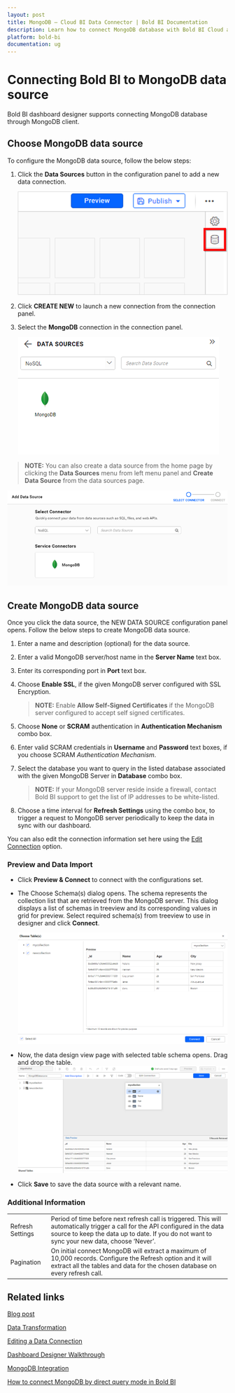 ```yaml
---
layout: post
title: MongoDB – Cloud BI Data Connector | Bold BI Documentation
description: Learn how to connect MongoDB database with Bold BI Cloud and create data source for dashboard configuration.
platform: bold-bi
documentation: ug
---
```


# Connecting Bold BI to MongoDB data source
Bold BI dashboard designer supports connecting MongoDB database through MongoDB client. 

## Choose MongoDB data source
To configure the MongoDB data source, follow the below steps:
1. Click the **Data Sources** button in the configuration panel to add a new data connection.

   ![Data source icon](/static/assets/cloud/working-with-datasource/data-connectors/images/common/DataSourcesIcon.png)

2. Click **CREATE NEW** to launch a new connection from the connection panel.
3. Select the **MongoDB** connection in the connection panel.

   ![Choose data source](/static/assets/cloud/working-with-datasource/data-connectors/images/mongodb/ChooseDS.png)

> **NOTE:**  You can also create a data source from the home page by clicking the **Data Sources** menu from left menu panel and **Create Data Source** from the data sources page.

   ![Choose data source from server](/static/assets/cloud/working-with-datasource/data-connectors/images/mongodb/ChooseDS_server.png)

## Create MongoDB data source
Once you click the data source, the NEW DATA SOURCE configuration panel opens. Follow the below steps to create MongoDB data source.
1. Enter a name and description (optional) for the data source.
2. Enter a valid MongoDB server/host name in the **Server Name** text box.
3. Enter its corresponding port in **Port** text box.
4. Choose **Enable SSL**, if the given MongoDB server configured with SSL Encryption.

   > **NOTE:**  Enable **Allow Self-Signed Certificates** if the MongoDB server configured to accept self signed certificates.

5. Choose **None** or **SCRAM** authentication in **Authentication Mechanism** combo box.
6. Enter valid SCRAM credentials in **Username** and **Password** text boxes, if you choose SCRAM *Authentication Mechanism*.
7. Select the database you want to query in the listed database associated with the given MongoDB Server in **Database** combo box.

   > **NOTE:**  If your MongoDB server reside inside a firewall, contact Bold BI support to get the list of IP addresses to be white-listed.
   
8. Choose a time interval for **Refresh Settings** using the combo box, to trigger a request to MongoDB server periodically to keep the data in sync with our dashboard.  

You can also edit the connection information set here using the [Edit Connection](/cloud-bi/working-with-data-source/editing-a-data-connection/) option.

### Preview and Data Import
* Click **Preview & Connect** to connect with the configurations set.
* The Choose Schema(s) dialog opens. The schema represents the collection list that are retrieved from the MongoDB server.   This dialog displays a list of schemas in treeview and its corresponding values in grid for preview. Select required schema(s) from treeview to use in designer and click **Connect**.

   ![Preview](/static/assets/cloud/working-with-datasource/data-connectors/images/mongodb/MongoDBDS_Preview.png)

* Now, the data design view page with selected table schema opens. Drag and drop the table.
   ![Query Editor](/static/assets/cloud/working-with-datasource/data-connectors/images/mongodb/MongoDBDS_QueryEditor.png)

* Click **Save** to save the data source with a relevant name.

### Additional Information
<table width="600">
<tr>
<td>
Refresh Settings
</td>
<td>
Period of time before next refresh call is triggered. This will automatically trigger a call for the API configured in the data source to keep the data up to date. If you do not want to sync your new data, choose ‘Never’.
</td>
</tr>
<tr>
<td>
Pagination
</td>
<td>
On initial connect MongoDB will extract a maximum of 10,000 records. Configure the Refresh option and it will extract all the tables and data for the chosen database on every refresh call.
</td>
</tr>
</table>

## Related links
[Blog post](https://www.boldbi.com/blog/connect-mongodb-workloads-migrated-to-azure-cosmos-db)

[Data Transformation](/cloud-bi/working-with-data-source/transforming-data/joining-table/)

[Editing a Data Connection](/cloud-bi/working-with-data-source/editing-a-data-connection/)   

[Dashboard Designer Walkthrough](/cloud-bi/getting-started/quick-start/)

[MongoDB Integration](https://www.boldbi.com/integrations/mongodb?utm_source=syncfusion&utm_medium=documentation&utm_campaign=boldbimongodbintegration)

[How to connect MongoDB by direct query mode in Bold BI](https://www.boldbi.com/kb/faq/how-to-connect-mongodb-by-direct-query-mode-in-bold-bi)
